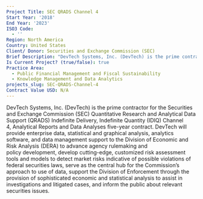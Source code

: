 ```yaml
---
Project Title: SEC QRADS Channel 4
Start Year: '2018'
End Year: '2023'
ISO3 Code:
  - ''
Region: North America
Country: United States
Client/ Donor: Securities and Exchange Commission (SEC)
Brief Description: "DevTech Systems, Inc. (DevTech) is the prime contractor for the Securities and Exchange Commission (SEC) Quantitative Research and Analytical Data Support (QRADS) Indefinite Delivery, Indefinite Quantity (IDIQ) Channel 4, Analytical Reports and Data Analyses five-year contract. DevTech will provide enterprise data, statistical and graphical analysis, analytics software, and data management support to the Division of Economic and Risk Analysis (DERA) to advance agency rulemaking and policy development, develop cutting-edge, customized risk assessment tools and models to detect market risks indicative of possible violations of federal securities laws, serve as the central hub for the Commission’s approach to use of data, support the Division of Enforcement through the provision of sophisticated economic and statistical analysis to assist in investigations and litigated cases, and inform the public about relevant securities issues."
Is Current Project? (true/false): true
Practice Area:
  - Public Financial Management and Fiscal Sustainability
  - Knowledge Management and Data Analytics
projects_slug: SEC-QRADS-Channel-4
Contract Value USD: N/A
---
```

DevTech Systems, Inc. (DevTech) is the prime contractor for the Securities and Exchange Commission (SEC) Quantitative Research and Analytical Data Support (QRADS) Indefinite Delivery, Indefinite Quantity (IDIQ) Channel 4, Analytical Reports and Data Analyses five-year contract. DevTech will provide enterprise data, statistical and graphical analysis, analytics software, and data management support to the Division of Economic and Risk Analysis (DERA) to advance agency rulemaking and policy development, develop cutting-edge, customized risk assessment tools and models to detect market risks indicative of possible violations of federal securities laws, serve as the central hub for the Commission’s approach to use of data, support the Division of Enforcement through the provision of sophisticated economic and statistical analysis to assist in investigations and litigated cases, and inform the public about relevant securities issues.
